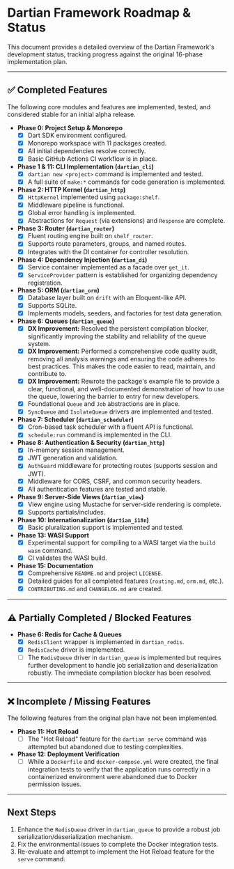 # Dartian Framework Roadmap & Status

This document provides a detailed overview of the Dartian Framework's development status, tracking progress against the original 16-phase implementation plan.

---

## ✅ Completed Features

The following core modules and features are implemented, tested, and considered stable for an initial alpha release.

-   **Phase 0: Project Setup & Monorepo**
    -   [x] Dart SDK environment configured.
    -   [x] Monorepo workspace with 11 packages created.
    -   [x] All initial dependencies resolve correctly.
    -   [x] Basic GitHub Actions CI workflow is in place.

-   **Phase 1 & 11: CLI Implementation (`dartian_cli`)**
    -   [x] `dartian new <project>` command is implemented and tested.
    -   [x] A full suite of `make:*` commands for code generation is implemented.

-   **Phase 2: HTTP Kernel (`dartian_http`)**
    -   [x] `HttpKernel` implemented using `package:shelf`.
    -   [x] Middleware pipeline is functional.
    -   [x] Global error handling is implemented.
    -   [x] Abstractions for `Request` (via extensions) and `Response` are complete.

-   **Phase 3: Router (`dartian_router`)**
    -   [x] Fluent routing engine built on `shelf_router`.
    -   [x] Supports route parameters, groups, and named routes.
    -   [x] Integrates with the DI container for controller resolution.

-   **Phase 4: Dependency Injection (`dartian_di`)**
    -   [x] Service container implemented as a facade over `get_it`.
    -   [x] `ServiceProvider` pattern is established for organizing dependency registration.

-   **Phase 5: ORM (`dartian_orm`)**
    -   [x] Database layer built on `drift` with an Eloquent-like API.
    -   [x] Supports SQLite.
    -   [x] Implements models, seeders, and factories for test data generation.

-   **Phase 6: Queues (`dartian_queue`)**
    -   [x] **DX Improvement:** Resolved the persistent compilation blocker, significantly improving the stability and reliability of the queue system.
    -   [x] **DX Improvement:** Performed a comprehensive code quality audit, removing all analysis warnings and ensuring the code adheres to best practices. This makes the code easier to read, maintain, and contribute to.
    -   [x] **DX Improvement:** Rewrote the package's example file to provide a clear, functional, and well-documented demonstration of how to use the queue, lowering the barrier to entry for new developers.
    -   [x] Foundational `Queue` and `Job` abstractions are in place.
    -   [x] `SyncQueue` and `IsolateQueue` drivers are implemented and tested.

-   **Phase 7: Scheduler (`dartian_scheduler`)**
    -   [x] Cron-based task scheduler with a fluent API is functional.
    -   [x] `schedule:run` command is implemented in the CLI.

-   **Phase 8: Authentication & Security (`dartian_http`)**
    -   [x] In-memory session management.
    -   [x] JWT generation and validation.
    -   [x] `AuthGuard` middleware for protecting routes (supports session and JWT).
    -   [x] Middleware for CORS, CSRF, and common security headers.
    -   [x] All authentication features are tested and stable.

-   **Phase 9: Server-Side Views (`dartian_view`)**
    -   [x] View engine using Mustache for server-side rendering is complete.
    -   [x] Supports partials/includes.

-   **Phase 10: Internationalization (`dartian_i18n`)**
    -   [x] Basic pluralization support is implemented and tested.

-   **Phase 13: WASI Support**
    -   [x] Experimental support for compiling to a WASI target via the `build wasm` command.
    -   [x] CI validates the WASI build.

-   **Phase 15: Documentation**
    -   [x] Comprehensive `README.md` and project `LICENSE`.
    -   [x] Detailed guides for all completed features (`routing.md`, `orm.md`, etc.).
    -   [x] `CONTRIBUTING.md` and `CHANGELOG.md` are created.

---

## ⚠️ Partially Completed / Blocked Features

-   **Phase 6: Redis for Cache & Queues**
    -   [x] `RedisClient` wrapper is implemented in `dartian_redis`.
    -   [x] `RedisCache` driver is implemented.
    -   [ ] The `RedisQueue` driver in `dartian_queue` is implemented but requires further development to handle job serialization and deserialization robustly. The immediate compilation blocker has been resolved.

---

## ❌ Incomplete / Missing Features

The following features from the original plan have not been implemented.

-   **Phase 11: Hot Reload**
    -   [ ] The "Hot Reload" feature for the `dartian serve` command was attempted but abandoned due to testing complexities.

-   **Phase 12: Deployment Verification**
    -   [ ] While a `Dockerfile` and `docker-compose.yml` were created, the final integration tests to verify that the application runs correctly in a containerized environment were abandoned due to Docker permission issues.

---

## Next Steps

1.  Enhance the `RedisQueue` driver in `dartian_queue` to provide a robust job serialization/deserialization mechanism.
2.  Fix the environmental issues to complete the Docker integration tests.
3.  Re-evaluate and attempt to implement the Hot Reload feature for the `serve` command.
